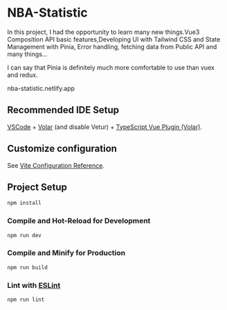 # NBA-Statistic

In this project, I had the opportunity to learn many new things.Vue3 Composition API basic features,Developing UI with Tailwind CSS and  State Management with Pinia, Error handling, fetching data from Public API and many things...

I can say that Pinia is definitely much more comfortable to use than vuex and redux.

nba-statistic.netlify.app

## Recommended IDE Setup

[VSCode](https://code.visualstudio.com/) + [Volar](https://marketplace.visualstudio.com/items?itemName=Vue.volar) (and disable Vetur) + [TypeScript Vue Plugin (Volar)](https://marketplace.visualstudio.com/items?itemName=Vue.vscode-typescript-vue-plugin).

## Customize configuration

See [Vite Configuration Reference](https://vitejs.dev/config/).

## Project Setup

```sh
npm install
```

### Compile and Hot-Reload for Development

```sh
npm run dev
```

### Compile and Minify for Production

```sh
npm run build
```

### Lint with [ESLint](https://eslint.org/)

```sh
npm run lint
```
